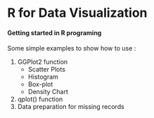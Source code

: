 # R for Data Visualization

#### Getting started in R programing 

Some simple examples to show how to use :
 1. GGPlot2 function
    * Scatter Plots
    * Histogram
    * Box-plot
    * Density Chart
 2. qplot() function
 3. Data preparation for missing records
